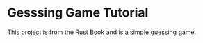 # Gesssing Game Tutorial

This project is from the [Rust Book](https://doc.rust-lang.org/stable/book/ch02-00-guessing-game-tutorial.html) and is a simple guessing game.